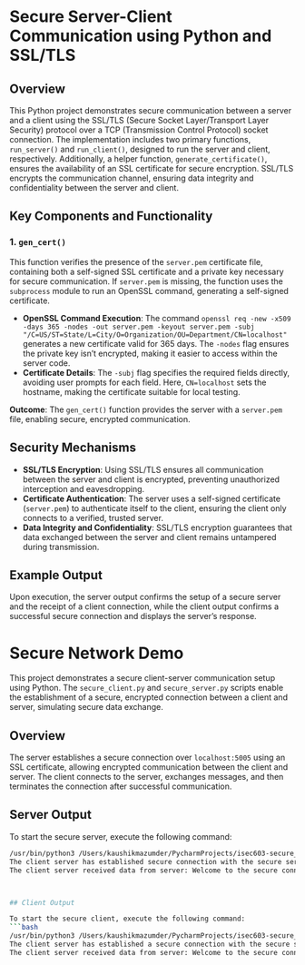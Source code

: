 # Secure Server-Client Communication using Python and SSL/TLS

## Overview
This Python project demonstrates secure communication between a server and a client using the SSL/TLS (Secure Socket Layer/Transport Layer Security) protocol over a TCP (Transmission Control Protocol) socket connection. The implementation includes two primary functions, `run_server()` and `run_client()`, designed to run the server and client, respectively. Additionally, a helper function, `generate_certificate()`, ensures the availability of an SSL certificate for secure encryption. SSL/TLS encrypts the communication channel, ensuring data integrity and confidentiality between the server and client.

## Key Components and Functionality

### 1. `gen_cert()`
This function verifies the presence of the `server.pem` certificate file, containing both a self-signed SSL certificate and a private key necessary for secure communication. If `server.pem` is missing, the function uses the `subprocess` module to run an OpenSSL command, generating a self-signed certificate.

- **OpenSSL Command Execution**: The command `openssl req -new -x509 -days 365 -nodes -out server.pem -keyout server.pem -subj "/C=US/ST=State/L=City/O=Organization/OU=Department/CN=localhost"` generates a new certificate valid for 365 days. The `-nodes` flag ensures the private key isn’t encrypted, making it easier to access within the server code.
- **Certificate Details**: The `-subj` flag specifies the required fields directly, avoiding user prompts for each field. Here, `CN=localhost` sets the hostname, making the certificate suitable for local testing.

**Outcome**: The `gen_cert()` function provides the server with a `server.pem` file, enabling secure, encrypted communication.


## Security Mechanisms

- **SSL/TLS Encryption**: Using SSL/TLS ensures all communication between the server and client is encrypted, preventing unauthorized interception and eavesdropping.
- **Certificate Authentication**: The server uses a self-signed certificate (`server.pem`) to authenticate itself to the client, ensuring the client only connects to a verified, trusted server.
- **Data Integrity and Confidentiality**: SSL/TLS encryption guarantees that data exchanged between the server and client remains untampered during transmission.

## Example Output

Upon execution, the server output confirms the setup of a secure server and the receipt of a client connection, while the client output confirms a successful secure connection and displays the server’s response.
# Secure Network Demo

This project demonstrates a secure client-server communication setup using Python. The `secure_client.py` and `secure_server.py` scripts enable the establishment of a secure, encrypted connection between a client and server, simulating secure data exchange.

## Overview

The server establishes a secure connection over `localhost:5005` using an SSL certificate, allowing encrypted communication between the client and server. The client connects to the server, exchanges messages, and then terminates the connection after successful communication.

## Server Output

To start the secure server, execute the following command:
```bash
/usr/bin/python3 /Users/kaushikmazumder/PycharmProjects/isec603-secure_network_demo/secure_server.py
The client server has established secure connection with the secure server.
The client server received data from server: Welcome to the secure connection between the client and the server!



## Client Output

To start the secure client, execute the following command:
```bash
/usr/bin/python3 /Users/kaushikmazumder/PycharmProjects/isec603-secure_network_demo/secure_client.py
The client server has established a secure connection with the secure server.
The client server received data from server: Welcome to the secure connection between the client and the server!
